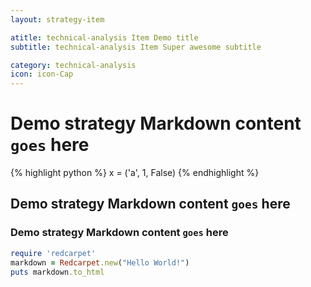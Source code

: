 ```yaml
---
layout: strategy-item

atitle: technical-analysis Item Demo title 
subtitle: technical-analysis Item Super awesome subtitle

category: technical-analysis
icon: icon-Cap
---
```


# Demo strategy Markdown content `goes` here

{% highlight python %}
x = ('a', 1, False)
{% endhighlight %}

## Demo strategy Markdown content `goes` here
### Demo strategy Markdown content `goes` here

```ruby
require 'redcarpet'
markdown = Redcarpet.new("Hello World!")
puts markdown.to_html
```
